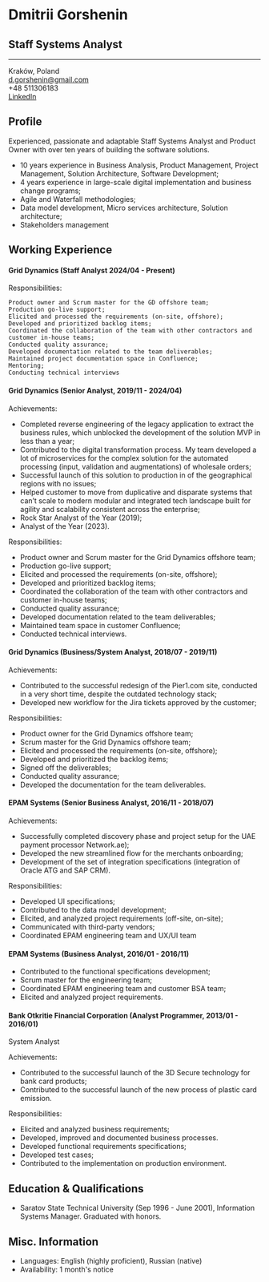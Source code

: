 # Dmitrii Gorshenin
## Staff Systems Analyst  
---
Kraków, Poland  
d.gorshenin@gmail.com  
+48 511306183  
[LinkedIn](https://www.linkedin.com/in/dmitriigorshenin/)

## Profile

Experienced, passionate and adaptable Staff Systems Analyst and Product Owner with over ten years of building the software solutions.

* 10 years experience in Business Analysis, Product Management, Project Management, Solution Architecture,
Software Development;
* 4 years experience in large-scale digital implementation and business change programs;
* Agile and Waterfall methodologies;
* Data model development, Micro services architecture, Solution architecture;
* Stakeholders management

## Working Experience

#### Grid Dynamics (Staff Analyst 2024/04 - Present)
Responsibilities:

    Product owner and Scrum master for the GD offshore team;
    Production go-live support;
    Elicited and processed the requirements (on-site, offshore);
    Developed and prioritized backlog items;
    Coordinated the collaboration of the team with other contractors and customer in-house teams;
    Conducted quality assurance;
    Developed documentation related to the team deliverables;
    Maintained project documentation space in Confluence;
    Mentoring;
    Conducting technical interviews


#### Grid Dynamics (Senior Analyst, 2019/11 - 2024/04) 
Achievements:

* Completed reverse engineering of the legacy application to extract the business rules, which unblocked the development of the solution MVP in less than a year;
* Contributed to the digital transformation process. My team developed a lot of microservices for the complex solution for the automated processing (input, validation and augmentations) of wholesale orders;
* Successful launch of this solution to production in of the geographical regions with no issues;
* Helped customer to move from duplicative and disparate systems that can’t scale to modern modular and integrated tech landscape  built for agility and scalability consistent across the enterprise;
* Rock Star Analyst of the Year (2019);
* Analyst of the Year (2023).

Responsibilities:

* Product owner and Scrum master for the Grid Dynamics offshore team;
* Production go-live support;
* Elicited and processed the requirements  (on-site, offshore);
* Developed and prioritized backlog items;
* Coordinated the collaboration of the team with other contractors and customer in-house teams;
* Conducted quality assurance;
* Developed documentation related to the team deliverables;
* Maintained team space in customer Confluence;
* Conducted technical interviews.

#### Grid Dynamics (Business/System Analyst, 2018/07 - 2019/11) 

Achievements:

* Contributed to the successful redesign of the Pier1.com site, conducted in a very short time, despite the outdated technology stack;
* Developed new workflow for the Jira tickets approved by the customer;

Responsibilities:

* Product owner for the Grid Dynamics offshore team;
* Scrum master for the Grid Dynamics offshore team;
* Elicited and processed the requirements (on-site, offshore);
* Developed and prioritized the backlog items;
* Signed off the deliverables;
* Conducted quality assurance;
* Developed the documentation for the team deliverables.

#### EPAM Systems (Senior Business Analyst, 2016/11 - 2018/07) 

Achievements:

* Successfully completed discovery phase and project setup for the  UAE payment processor Network.ae);
* Developed the new streamlined flow for the merchants onboarding;
* Development of the set of integration specifications (integration of Oracle ATG and SAP CRM).

Responsibilities:

* Developed UI specifications;
* Contributed to the data model development;
* Elicited, and analyzed project requirements (off-site, on-site);
* Communicated with third-party vendors;
* Coordinated EPAM engineering team and UX/UI team

#### EPAM Systems (Business Analyst, 2016/01 - 2016/11) 

* Contributed to the functional specifications development;
* Scrum master for the engineering team;
* Coordinated EPAM engineering team and customer BSA team;
* Elicited and analyzed project requirements.

#### Bank Otkritie Financial Corporation (Analyst Programmer, 2013/01 - 2016/01)
System Analyst

Achievements:

* Contributed to the successful launch of the 3D Secure technology for  bank card products;
* Contributed to the successful launch of the new process of plastic card emission.

Responsibilities:

* Elicited and analyzed business requirements;
* Developed, improved and documented business processes.
* Developed functional requirements specifications;
* Developed test cases;
* Contributed to the implementation on production environment.


## Education & Qualifications

* Saratov State Technical University (Sep 1996 - June 2001), Information Systems Manager. Graduated with honors.

## Misc. Information

* Languages: English (highly proficient), Russian (native)
* Availability: 1 month's notice
